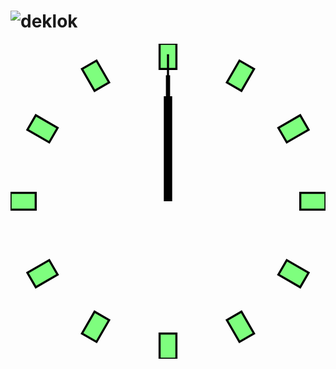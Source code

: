 
# ![deklok](https://deidee.com/logo.svg?str=deklok)

<svg xmlns="http://www.w3.org/2000/svg" viewBox="0 0 300 300" style="background:transparent">
    <title>deklok</title>
    <defs>
        <rect id="deklok__hour-mark" fill="lime" fill-opacity=".5" stroke="black" stroke-width="2" height="24" width="16" x="142" y="0"/>
    </defs>
    <rect x="0" y="0" fill="none" height="300" width="300"/>
    <circle cx="150" cy="150" r="150" fill="none"/>
    <use href="#deklok__hour-mark" transform="rotate(0)" transform-origin="center"/>
    <use href="#deklok__hour-mark" transform="rotate(30)" transform-origin="center"/>
    <use href="#deklok__hour-mark" transform="rotate(60)" transform-origin="center"/>
    <use href="#deklok__hour-mark" transform="rotate(90)" transform-origin="center"/>
    <use href="#deklok__hour-mark" transform="rotate(120)" transform-origin="center"/>
    <use href="#deklok__hour-mark" transform="rotate(150)" transform-origin="center"/>
    <use href="#deklok__hour-mark" transform="rotate(180)" transform-origin="center"/>
    <use href="#deklok__hour-mark" transform="rotate(210)" transform-origin="center"/>
    <use href="#deklok__hour-mark" transform="rotate(240)" transform-origin="center"/>
    <use href="#deklok__hour-mark" transform="rotate(270)" transform-origin="center"/>
    <use href="#deklok__hour-mark" transform="rotate(300)" transform-origin="center"/>
    <use href="#deklok__hour-mark" transform="rotate(330)" transform-origin="center"/>
    <rect id="deklok__second-hand" x="149" y="10" height="140" width="2" transform-origin="center"/>
    <rect id="deklok__minute-hand" x="148" y="30" height="120" width="4" transform-origin="center"/>
    <rect id="deklok__hour-hand" x="146" y="50" height="100" width="8" transform-origin="center"/>
    <script>
        <![CDATA[
        "use strict";

        const deklok__secondHand = document.getElementById('deklok__second-hand');
        const deklok__minuteHand = document.getElementById('deklok__minute-hand');
        const deklok__hourHand = document.getElementById('deklok__hour-hand');

        function setTime() {
            let date = new Date();
            let [hours, minutes, seconds] = [
                date.getHours(),
                date.getMinutes(),
                date.getSeconds(),
            ];

            deklok__hourHand.setAttribute('transform', 'rotate(' + (360 / 12 * (hours % 12)) + ')');
            deklok__minuteHand.setAttribute('transform', 'rotate(' + (360 / 60 * minutes) + ')');
            deklok__secondHand.setAttribute('transform', 'rotate(' + (360 / 60 * seconds) + ')');
        }

        let timer = setInterval( setTime, 1000);

        ]]>
    </script>
</svg>